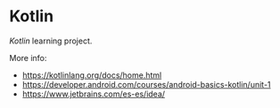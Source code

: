 # Kotlin

*Kotlin* learning project.

More info:

- https://kotlinlang.org/docs/home.html
- https://developer.android.com/courses/android-basics-kotlin/unit-1
- https://www.jetbrains.com/es-es/idea/
